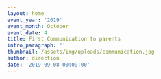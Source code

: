```yaml
---
layout: home
event_year: '2019'
event_month: October
event_date: 4
title: First Communication to parents
intro_paragraph: ''
thumbnail: /assets/img/uploads/communication.jpg
author: direction
date: '2019-09-08 00:09:00'
---
```


